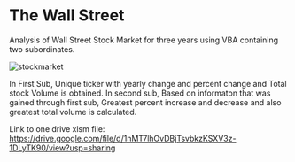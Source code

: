 # The Wall Street

Analysis of Wall Street Stock Market for three years using VBA containing two subordinates.

![stockmarket](https://user-images.githubusercontent.com/70447525/116478690-7773f100-a84c-11eb-925e-3f6e144330fc.jpg)


In First Sub, Unique ticker with yearly change and percent change and Total stock Volume is obtained.
In second sub, Based on informaton that was gained through first sub, Greatest percent increase and decrease and also greatest total volume is calculated.

Link to one drive xlsm file:
https://drive.google.com/file/d/1nMT7lhOvDBjTsvbkzKSXV3z-1DLyTK90/view?usp=sharing
